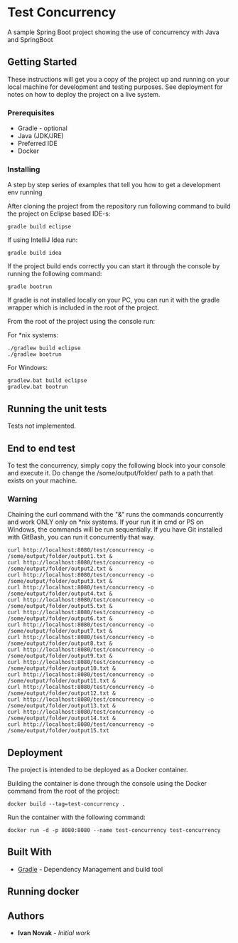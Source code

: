 # Test Concurrency

A sample Spring Boot project showing the use of concurrency with Java and SpringBoot 

## Getting Started

These instructions will get you a copy of the project up and running on your local machine for development and testing purposes. See deployment for notes on how to deploy the project on a live system.

### Prerequisites

* Gradle - optional
* Java (JDK/JRE)
* Preferred IDE
* Docker

### Installing

A step by step series of examples that tell you how to get a development env running

After cloning the project from the repository run following command to build the project on Eclipse based IDE-s:

```
gradle build eclipse
```
If using IntelliJ Idea run:

```
gradle build idea
```

If the project build ends correctly you can start it through the console by running the following command:

```
gradle bootrun
```

If gradle is not installed locally on your PC, you can run it with the gradle wrapper which is included in the root of the project.

From the root of the project using the console run:

For *nix systems:

```
./gradlew build eclipse
./gradlew bootrun
```
For Windows:

```
gradlew.bat build eclipse
gradlew.bat bootrun
```
## Running the unit tests

Tests not implemented.

## End to end test

To test the concurrency, simply copy the following block into your console and execute it.
Do change the /some/output/folder/ path to a path that exists on your machine.

### Warning
Chaining the curl command with the "&" runs the commands concurrently and work ONLY only on *nix systems. If your run it in cmd or PS on Windows,
the commands will be run sequentially. If you have Git installed with GitBash, you can run it concurrently that way.

```
curl http://localhost:8080/test/concurrency -o /some/output/folder/output1.txt &
curl http://localhost:8080/test/concurrency -o /some/output/folder/output2.txt &
curl http://localhost:8080/test/concurrency -o /some/output/folder/output3.txt &
curl http://localhost:8080/test/concurrency -o /some/output/folder/output4.txt &
curl http://localhost:8080/test/concurrency -o /some/output/folder/output5.txt &
curl http://localhost:8080/test/concurrency -o /some/output/folder/output6.txt &
curl http://localhost:8080/test/concurrency -o /some/output/folder/output7.txt &
curl http://localhost:8080/test/concurrency -o /some/output/folder/output8.txt &
curl http://localhost:8080/test/concurrency -o /some/output/folder/output9.txt &
curl http://localhost:8080/test/concurrency -o /some/output/folder/output10.txt &
curl http://localhost:8080/test/concurrency -o /some/output/folder/output11.txt &
curl http://localhost:8080/test/concurrency -o /some/output/folder/output12.txt &
curl http://localhost:8080/test/concurrency -o /some/output/folder/output13.txt &
curl http://localhost:8080/test/concurrency -o /some/output/folder/output14.txt &
curl http://localhost:8080/test/concurrency -o /some/output/folder/output15.txt
```


## Deployment

The project is intended to be deployed as a Docker container.

Building the container is done through the console using the Docker command from the root of the project:

```
docker build --tag=test-concurrency .
```

Run the container with the following command:

```
docker run -d -p 8080:8080 --name test-concurrency test-concurrency
```

## Built With

* [Gradle](https://gradle.org/) - Dependency Management and build tool

## Running docker

## Authors

* **Ivan Novak** - *Initial work*
